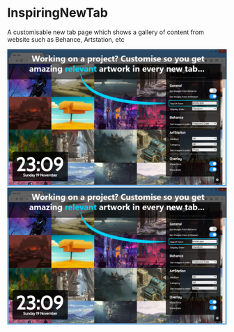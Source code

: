 # InspiringNewTab
A customisable new tab page which shows a gallery of content from website such as Behance, Artstation, etc

![alt text](https://raw.githubusercontent.com/AliCormack/InspiringNewTab/develop/publication/screenshots/relevant.png)
![Alt text](publication/screenshots/relevant.png?raw=true "Title")

